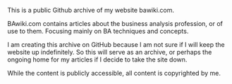 This is a public Github archive of my website bawiki.com.

BAwiki.com contains articles about the business analysis profession, or of use to them.  Focusing mainly on BA techniques and concepts.

I am creating this archive on GitHub because I am not sure if I will keep the website up indefinitely.  So this will serve as an archive,
or perhaps the ongoing home for my articles if I decide to take the site down.

While the content is publicly accessible, all content is copyrighted by me.
